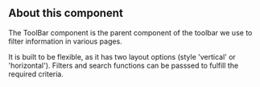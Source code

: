 ## About this component
The ToolBar component is the parent component of the toolbar we use to filter information in various pages.

It is built to be flexible, as it has two layout options (style 'vertical' or 'horizontal'). Filters and search functions can be passsed to fulfill the required criteria.